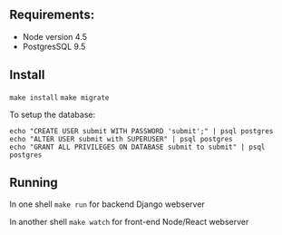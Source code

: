 ## Requirements:

* Node version 4.5
* PostgresSQL 9.5

## Install

`make install`
`make migrate`

To setup the database:
```
echo "CREATE USER submit WITH PASSWORD 'submit';" | psql postgres
echo "ALTER USER submit with SUPERUSER" | psql postgres
echo "GRANT ALL PRIVILEGES ON DATABASE submit to submit" | psql postgres
```

## Running

In one shell `make run` for backend Django webserver

In another shell `make watch` for front-end Node/React webserver




